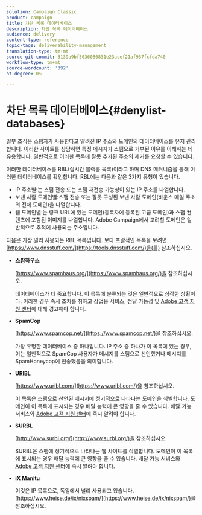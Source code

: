 ```yaml
---
solution: Campaign Classic
product: campaign
title: 차단 목록 데이터베이스
description: 차단 목록 데이터베이스
audience: delivery
content-type: reference
topic-tags: deliverability-management
translation-type: tm+mt
source-git-commit: 3139a9bf5036086831e23acef21af937fcfda740
workflow-type: tm+mt
source-wordcount: '392'
ht-degree: 0%

---
```



# 차단 목록 데이터베이스{#denylist-databases}

일부 조직은 스팸자가 사용한다고 알려진 IP 주소와 도메인의 데이터베이스를 유지 관리합니다. 이러한 사이트를 상담하면 특정 메시지가 스팸으로 거부된 이유를 이해하는 데 유용합니다. 일반적으로 이러한 목록에 잘못 추가된 주소의 제거를 요청할 수 있습니다.

이러한 데이터베이스를 RBL(실시간 블랙홀 목록)이라고 하며 DNS 메커니즘을 통해 이러한 데이터베이스를 확인합니다. RBL에는 다음과 같은 3가지 유형이 있습니다.

* IP 주소별:는 스팸 전송 또는 스팸 재전송 가능성이 있는 IP 주소를 나열합니다.
* 보낸 사람 도메인별:스팸 전송 또는 잘못 구성된 보낸 사람 도메인(바운스 메일 주소의 전체 도메인)을 나열합니다.
* 웹 도메인별:는 링크 URL에 있는 도메인(등록자에 등록된 고급 도메인)과 스팸 컨텐츠에 포함된 이미지를 나열합니다. Adobe Campaign에서 고려할 도메인은 일반적으로 추적에 사용되는 주소입니다.

다음은 가장 널리 사용되는 RBL 목록입니다. 보다 포괄적인 목록을 보려면 [https://www.dnsstuff.com/](https://tools.dnsstuff.com/)을(를) 참조하십시오.

* **스팜하우스**

   [https://www.spamhaus.org/](https://www.spamhaus.org/)을 참조하십시오.

   데이터베이스가 더 중요합니다. 이 목록에 분류되는 것은 일반적으로 심각한 상황이다. 이러한 경우 즉시 조치를 취하고 상업용 서비스, 전달 가능성 및 [Adobe 고객 지원 센터](https://helpx.adobe.com/enterprise/admin-guide.html/enterprise/using/support-for-experience-cloud.ug.html)에 대해 경고해야 합니다.

* **SpamCop**

   [https://www.spamcop.net/](https://www.spamcop.net/)을 참조하십시오.

   가장 유명한 데이터베이스 중 하나입니다. IP 주소 중 하나가 이 목록에 있는 경우, 이는 일반적으로 SpamCop 사용자가 메시지를 스팸으로 선언했거나 메시지를 SpamHoneycop에 전송했음을 의미합니다.

* **URIBL**

   [https://www.uribl.com/](https://www.uribl.com/)을 참조하십시오.

   이 목록은 스팸으로 선언된 메시지에 정기적으로 나타나는 도메인을 식별합니다. 도메인이 이 목록에 표시되는 경우 배달 능력에 큰 영향을 줄 수 있습니다. 배달 가능 서비스와 [Adobe 고객 지원 센터](https://helpx.adobe.com/enterprise/admin-guide.html/enterprise/using/support-for-experience-cloud.ug.html)에 즉시 알려야 합니다.

* **SURBL**

   [http://www.surbl.org/](http://www.surbl.org/)을 참조하십시오.

   SURBL은 스팸에 정기적으로 나타나는 웹 사이트를 식별합니다. 도메인이 이 목록에 표시되는 경우 배달 능력에 큰 영향을 줄 수 있습니다. 배달 가능 서비스와 [Adobe 고객 지원 센터](https://helpx.adobe.com/enterprise/admin-guide.html/enterprise/using/support-for-experience-cloud.ug.html)에 즉시 알려야 합니다.

* **iX Manitu**

   이것은 IP 목록으로, 독일에서 널리 사용되고 있습니다. [https://www.heise.de/ix/nixspam/](https://www.heise.de/ix/nixspam/)을 참조하십시오.

<!--* SORBS

  [https://www.nl.sorbs.net](https://www.nl.sorbs.net) compiles a list of IP addresses that are reputed to be dynamic IP address (i.e. attributed temporarily to ISP subscribers) or "open relay" addresses. Certain domains check whether the IP address of a sender is not listed on this site before accepting email. Checking the IP addresses on this site can prove useful.-->